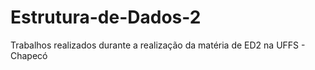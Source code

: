 # Estrutura-de-Dados-2
Trabalhos realizados durante a realização da matéria de ED2 na UFFS - Chapecó
